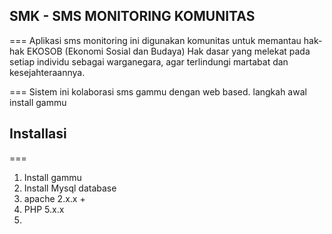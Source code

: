 ## SMK - SMS MONITORING KOMUNITAS
===
Aplikasi sms monitoring ini digunakan komunitas untuk memantau hak-hak EKOSOB (Ekonomi Sosial dan Budaya) 
Hak dasar yang melekat pada setiap individu sebagai warganegara, agar terlindungi martabat dan kesejahteraannya. 

===
Sistem ini kolaborasi sms gammu dengan web based. langkah awal install gammu
## Installasi
===
1. Install gammu
2. Install Mysql database
3. apache 2.x.x +
4. PHP 5.x.x 
5. 
